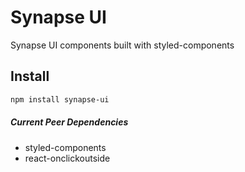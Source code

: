 # Synapse UI
Synapse UI components built with styled-components


## Install

```sh
npm install synapse-ui
```

##### Current Peer Dependencies

- styled-components
- react-onclickoutside



